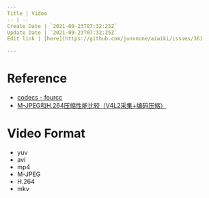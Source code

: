 ```yaml
---
Title | Video
-- | --
Create Date | `2021-09-23T07:32:25Z`
Update Date | `2021-09-23T07:32:25Z`
Edit link | [here](https://github.com/junxnone/aiwiki/issues/36)

---
```

# Reference
- [codecs - fourcc](http://www.fourcc.org/codecs.php)
- [M-JPEG和H.264压缩性能比较（V4L2采集+编码压缩）](https://blog.csdn.net/qq_41248872/article/details/83590337)


# Video Format

- yuv
- avi
- mp4
- M-JPEG
- H.264
- mkv

